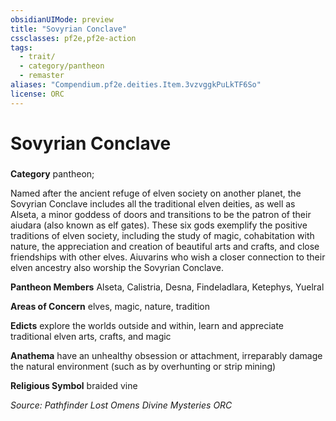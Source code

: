 ```yaml
---
obsidianUIMode: preview
title: "Sovyrian Conclave"
cssclasses: pf2e,pf2e-action
tags:
  - trait/
  - category/pantheon
  - remaster
aliases: "Compendium.pf2e.deities.Item.3vzvggkPuLkTF6So"
license: ORC
---
```

# Sovyrian Conclave

### 

**Category** pantheon; 




Named after the ancient refuge of elven society on another planet, the Sovyrian Conclave includes all the traditional elven deities, as well as Alseta, a minor goddess of doors and transitions to be the patron of their aiudara (also known as elf gates). These six gods exemplify the positive traditions of elven society, including the study of magic, cohabitation with nature, the appreciation and creation of beautiful arts and crafts, and close friendships with other elves. Aiuvarins who wish a closer connection to their elven ancestry also worship the Sovyrian Conclave.

**Pantheon Members** Alseta, Calistria, Desna, Findeladlara, Ketephys, Yuelral

**Areas of Concern** elves, magic, nature, tradition

**Edicts** explore the worlds outside and within, learn and appreciate traditional elven arts, crafts, and magic

**Anathema** have an unhealthy obsession or attachment, irreparably damage the natural environment (such as by overhunting or strip mining)

**Religious Symbol** braided vine

*Source: Pathfinder Lost Omens Divine Mysteries*
*ORC*